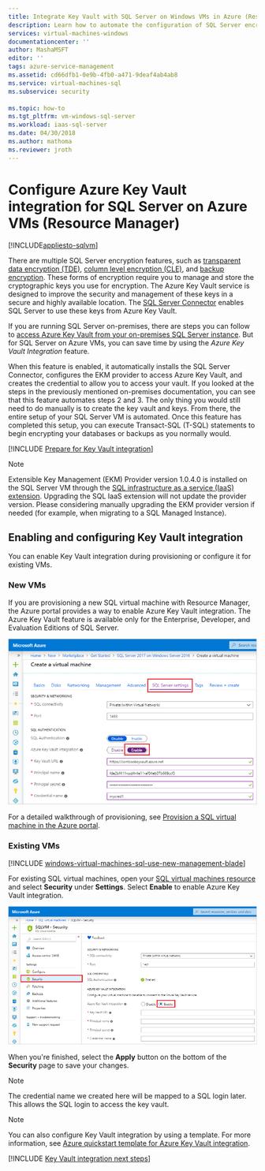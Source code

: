 ```yaml
---
title: Integrate Key Vault with SQL Server on Windows VMs in Azure (Resource Manager) | Microsoft Docs
description: Learn how to automate the configuration of SQL Server encryption for use with Azure Key Vault. This topic explains how to use Azure Key Vault Integration with SQL virtual machines created with Resource Manager.
services: virtual-machines-windows
documentationcenter: ''
author: MashaMSFT
editor: ''
tags: azure-service-management
ms.assetid: cd66dfb1-0e9b-4fb0-a471-9deaf4ab4ab8
ms.service: virtual-machines-sql
ms.subservice: security

ms.topic: how-to
ms.tgt_pltfrm: vm-windows-sql-server
ms.workload: iaas-sql-server
ms.date: 04/30/2018
ms.author: mathoma
ms.reviewer: jroth
---
```

# Configure Azure Key Vault integration for SQL Server on Azure VMs (Resource Manager)
[!INCLUDE[appliesto-sqlvm](../../includes/appliesto-sqlvm.md)]

There are multiple SQL Server encryption features, such as [transparent data encryption (TDE)](/sql/relational-databases/security/encryption/transparent-data-encryption), [column level encryption (CLE)](/sql/t-sql/functions/cryptographic-functions-transact-sql), and [backup encryption](/sql/relational-databases/backup-restore/backup-encryption). These forms of encryption require you to manage and store the cryptographic keys you use for encryption. The Azure Key Vault service is designed to improve the security and management of these keys in a secure and highly available location. The [SQL Server Connector](https://www.microsoft.com/download/details.aspx?id=45344) enables SQL Server to use these keys from Azure Key Vault.

If you are running SQL Server on-premises, there are steps you can follow to [access Azure Key Vault from your on-premises SQL Server instance](/sql/relational-databases/security/encryption/extensible-key-management-using-azure-key-vault-sql-server). But for SQL Server on Azure VMs, you can save time by using the *Azure Key Vault Integration* feature.

When this feature is enabled, it automatically installs the SQL Server Connector, configures the EKM provider to access Azure Key Vault, and creates the credential to allow you to access your vault. If you looked at the steps in the previously mentioned on-premises documentation, you can see that this feature automates steps 2 and 3. The only thing you would still need to do manually is to create the key vault and keys. From there, the entire setup of your SQL Server VM is automated. Once this feature has completed this setup, you can execute Transact-SQL (T-SQL) statements to begin encrypting your databases or backups as you normally would.

[!INCLUDE [Prepare for Key Vault integration](../../../../includes/virtual-machines-sql-server-akv-prepare.md)]

  >[!NOTE]
  > Extensible Key Management (EKM) Provider version  1.0.4.0 is installed on the SQL Server VM through the [SQL infrastructure as a service (IaaS) extension](./sql-server-iaas-agent-extension-automate-management.md). Upgrading the SQL IaaS extension will not update the provider version. Please considering manually upgrading the EKM provider version if needed (for example, when migrating to a SQL Managed Instance).


## Enabling and configuring Key Vault integration
You can enable Key Vault integration during provisioning or configure it for existing VMs.

### New VMs
If you are provisioning a new SQL virtual machine with Resource Manager, the Azure portal provides a way to enable Azure Key Vault integration. The Azure Key Vault feature is available only for the Enterprise, Developer, and Evaluation Editions of SQL Server.

![SQL Azure Key Vault Integration](./media/azure-key-vault-integration-configure/azure-sql-arm-akv.png)

For a detailed walkthrough of provisioning, see [Provision a SQL virtual machine in the Azure portal](create-sql-vm-portal.md).

### Existing VMs

[!INCLUDE [windows-virtual-machines-sql-use-new-management-blade](../../../../includes/windows-virtual-machines-sql-new-resource.md)]

For existing SQL virtual machines, open your [SQL virtual machines resource](manage-sql-vm-portal.md#access-the-sql-virtual-machines-resource) and select **Security** under **Settings**. Select **Enable** to enable Azure Key Vault integration. 

![SQL Key Vault integration for existing VMs](./media/azure-key-vault-integration-configure/azure-sql-rm-akv-existing-vms.png)

When you're finished, select the **Apply** button on the bottom of the **Security** page to save your changes.

> [!NOTE]
> The credential name we created here will be mapped to a SQL login later. This allows the SQL login to access the key vault. 


> [!NOTE]
> You can also configure Key Vault integration by using a template. For more information, see [Azure quickstart template for Azure Key Vault integration](https://github.com/Azure/azure-quickstart-templates/tree/master/quickstarts/microsoft.compute/vm-sql-existing-keyvault-update).


[!INCLUDE [Key Vault integration next steps](../../../../includes/virtual-machines-sql-server-akv-next-steps.md)]